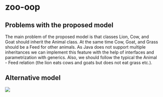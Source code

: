 ﻿# zoo-oop
## Problems with the proposed model
The main problem of the proposed model is that classes Lion, Cow, and Goat should inherit the Animal class. 
At the same time Cow, Goat, and Grass should be a Feed for other animals. As Java does not support multiple 
inheritances we can implement this feature with the help of interfaces and parametrization with generics. Also, we should follow the typical 
the Animal - Feed relation (the lion eats cows and goats but does not eat grass etc.).

## Alternative model
![](../../Desktop/Schema2.jpg)




